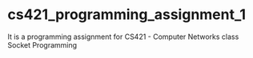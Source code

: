 # cs421_programming_assignment_1
It is a programming assignment for CS421 - Computer Networks class
Socket Programming
